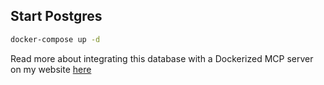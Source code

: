 ## Start Postgres

```bash
docker-compose up -d
```

Read more about integrating this database with a Dockerized MCP server on my website [here](https://miketoscano.com/blog/?post=docker-mcp-toolkit-postgres)
